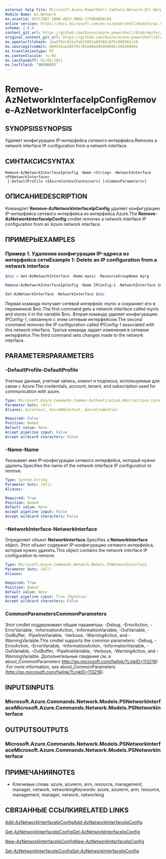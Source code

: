 ```yaml
---
external help file: Microsoft.Azure.PowerShell.Cmdlets.Network.dll-Help.xml
Module Name: Az.Network
ms.assetid: 015C7DB7-2B08-4033-9B6E-1738D4DDACDA
online version: https://docs.microsoft.com/en-us/powershell/module/az.network/remove-aznetworkinterfaceipconfig
schema: 2.0.0
content_git_url: https://github.com/Azure/azure-powershell/blob/master/src/Network/Network/help/Remove-AzNetworkInterfaceIpConfig.md
original_content_git_url: https://github.com/Azure/azure-powershell/blob/master/src/Network/Network/help/Remove-AzNetworkInterfaceIpConfig.md
ms.openlocfilehash: 2aa9792c632a7e615091a69182c87bc06b565c18
ms.sourcegitcommit: 68451baa389791703e666d95469602c5652609ee
ms.translationtype: MT
ms.contentlocale: ru-RU
ms.lasthandoff: 01/05/2021
ms.locfileid: "98506855"
---
```

# <span data-ttu-id="b4fe6-101">Remove-AzNetworkInterfaceIpConfig</span><span class="sxs-lookup"><span data-stu-id="b4fe6-101">Remove-AzNetworkInterfaceIpConfig</span></span>

## <span data-ttu-id="b4fe6-102">SYNOPSIS</span><span class="sxs-lookup"><span data-stu-id="b4fe6-102">SYNOPSIS</span></span>
<span data-ttu-id="b4fe6-103">Удаляет конфигурацию IP-интерфейса сетевого интерфейса.</span><span class="sxs-lookup"><span data-stu-id="b4fe6-103">Removes a network interface IP configuration from a network interface.</span></span>

## <span data-ttu-id="b4fe6-104">СИНТАКСИС</span><span class="sxs-lookup"><span data-stu-id="b4fe6-104">SYNTAX</span></span>

```
Remove-AzNetworkInterfaceIpConfig -Name <String> -NetworkInterface <PSNetworkInterface>
 [-DefaultProfile <IAzureContextContainer>] [<CommonParameters>]
```

## <span data-ttu-id="b4fe6-105">ОПИСАНИЕ</span><span class="sxs-lookup"><span data-stu-id="b4fe6-105">DESCRIPTION</span></span>
<span data-ttu-id="b4fe6-106">Командлет **Remove-AzNetworkInterfaceIpConfig** удаляет конфигурацию IP-интерфейса сетевого интерфейса из интерфейса Azure.</span><span class="sxs-lookup"><span data-stu-id="b4fe6-106">The **Remove-AzNetworkInterfaceIpConfig** cmdlet removes a network interface IP configuration from an Azure network interface.</span></span>

## <span data-ttu-id="b4fe6-107">ПРИМЕРЫ</span><span class="sxs-lookup"><span data-stu-id="b4fe6-107">EXAMPLES</span></span>

### <span data-ttu-id="b4fe6-108">Пример 1. Удаление конфигурации IP-адреса из интерфейса сети</span><span class="sxs-lookup"><span data-stu-id="b4fe6-108">Example 1: Delete an IP configuration from a network interface</span></span>
```powershell
$nic = Get-AzNetworkInterface -Name mynic -ResourceGroupName myrg

Remove-AzNetworkInterfaceIpConfig -Name IPConfig-1 -NetworkInterface $nic

Set-AzNetworkInterface -NetworkInterface $nic
```

<span data-ttu-id="b4fe6-109">Первая команда получает сетевой интерфейс mynic и сохраняет его в переменной $nic.</span><span class="sxs-lookup"><span data-stu-id="b4fe6-109">The first command gets a network interface called mynic and stores it in the variable $nic.</span></span> <span data-ttu-id="b4fe6-110">Вторая команда удаляет конфигурацию IPConfig-1, связанную с этим сетевым интерфейсом.</span><span class="sxs-lookup"><span data-stu-id="b4fe6-110">The second command removes the IP configuration called IPConfig-1 associated with this network interface.</span></span> <span data-ttu-id="b4fe6-111">Третья команда задает изменения в сетевом интерфейсе.</span><span class="sxs-lookup"><span data-stu-id="b4fe6-111">The third command sets changes made to the network interface.</span></span>

## <span data-ttu-id="b4fe6-112">PARAMETERS</span><span class="sxs-lookup"><span data-stu-id="b4fe6-112">PARAMETERS</span></span>

### <span data-ttu-id="b4fe6-113">-DefaultProfile</span><span class="sxs-lookup"><span data-stu-id="b4fe6-113">-DefaultProfile</span></span>
<span data-ttu-id="b4fe6-114">Учетные данные, учетная запись, клиент и подписка, используемые для связи с Azure.</span><span class="sxs-lookup"><span data-stu-id="b4fe6-114">The credentials, account, tenant, and subscription used for communication with azure.</span></span>

```yaml
Type: Microsoft.Azure.Commands.Common.Authentication.Abstractions.Core.IAzureContextContainer
Parameter Sets: (All)
Aliases: AzContext, AzureRmContext, AzureCredential

Required: False
Position: Named
Default value: None
Accept pipeline input: False
Accept wildcard characters: False
```

### <span data-ttu-id="b4fe6-115">-Name</span><span class="sxs-lookup"><span data-stu-id="b4fe6-115">-Name</span></span>
<span data-ttu-id="b4fe6-116">Указывает имя IP-конфигурации сетевого интерфейса, который нужно удалить.</span><span class="sxs-lookup"><span data-stu-id="b4fe6-116">Specifies the name of the network interface IP configuration to remove.</span></span>

```yaml
Type: System.String
Parameter Sets: (All)
Aliases:

Required: True
Position: Named
Default value: None
Accept pipeline input: False
Accept wildcard characters: False
```

### <span data-ttu-id="b4fe6-117">-NetworkInterface</span><span class="sxs-lookup"><span data-stu-id="b4fe6-117">-NetworkInterface</span></span>
<span data-ttu-id="b4fe6-118">Определяет объект **NetworkInterface.**</span><span class="sxs-lookup"><span data-stu-id="b4fe6-118">Specifies a **NetworkInterface** object.</span></span>
<span data-ttu-id="b4fe6-119">Этот объект содержит IP-конфигурацию сетевого интерфейса, которая нужно удалить.</span><span class="sxs-lookup"><span data-stu-id="b4fe6-119">This object contains the network interface IP configuration to remove.</span></span>

```yaml
Type: Microsoft.Azure.Commands.Network.Models.PSNetworkInterface
Parameter Sets: (All)
Aliases:

Required: True
Position: Named
Default value: None
Accept pipeline input: True (ByValue)
Accept wildcard characters: False
```

### <span data-ttu-id="b4fe6-120">CommonParameters</span><span class="sxs-lookup"><span data-stu-id="b4fe6-120">CommonParameters</span></span>
<span data-ttu-id="b4fe6-121">Этот cmdlet поддерживает общие параметры: -Debug, -ErrorAction, -ErrorVariable, -InformationAction, -InformationVariable, -OutVariable, -OutBuffer, -PipelineVariable, -Verbose, -WarningAction, and -WarningVariable.</span><span class="sxs-lookup"><span data-stu-id="b4fe6-121">This cmdlet supports the common parameters: -Debug, -ErrorAction, -ErrorVariable, -InformationAction, -InformationVariable, -OutVariable, -OutBuffer, -PipelineVariable, -Verbose, -WarningAction, and -WarningVariable.</span></span> <span data-ttu-id="b4fe6-122">Дополнительные сведения см. в about_CommonParameters http://go.microsoft.com/fwlink/?LinkID=113216) .</span><span class="sxs-lookup"><span data-stu-id="b4fe6-122">For more information, see about_CommonParameters (http://go.microsoft.com/fwlink/?LinkID=113216).</span></span>

## <span data-ttu-id="b4fe6-123">INPUTS</span><span class="sxs-lookup"><span data-stu-id="b4fe6-123">INPUTS</span></span>

### <span data-ttu-id="b4fe6-124">Microsoft.Azure.Commands.Network.Models.PSNetworkInterface</span><span class="sxs-lookup"><span data-stu-id="b4fe6-124">Microsoft.Azure.Commands.Network.Models.PSNetworkInterface</span></span>

## <span data-ttu-id="b4fe6-125">OUTPUTS</span><span class="sxs-lookup"><span data-stu-id="b4fe6-125">OUTPUTS</span></span>

### <span data-ttu-id="b4fe6-126">Microsoft.Azure.Commands.Network.Models.PSNetworkInterface</span><span class="sxs-lookup"><span data-stu-id="b4fe6-126">Microsoft.Azure.Commands.Network.Models.PSNetworkInterface</span></span>

## <span data-ttu-id="b4fe6-127">ПРИМЕЧАНИЯ</span><span class="sxs-lookup"><span data-stu-id="b4fe6-127">NOTES</span></span>
* <span data-ttu-id="b4fe6-128">Ключевые слова: azure, azurerm, arm, resource, management, manager, network, networking</span><span class="sxs-lookup"><span data-stu-id="b4fe6-128">Keywords: azure, azurerm, arm, resource, management, manager, network, networking</span></span>

## <span data-ttu-id="b4fe6-129">СВЯЗАННЫЕ ССЫЛКИ</span><span class="sxs-lookup"><span data-stu-id="b4fe6-129">RELATED LINKS</span></span>

[<span data-ttu-id="b4fe6-130">Add-AzNetworkInterfaceIpConfig</span><span class="sxs-lookup"><span data-stu-id="b4fe6-130">Add-AzNetworkInterfaceIpConfig</span></span>](./Add-AzNetworkInterfaceIpConfig.md)

[<span data-ttu-id="b4fe6-131">Get-AzNetworkInterfaceIpConfig</span><span class="sxs-lookup"><span data-stu-id="b4fe6-131">Get-AzNetworkInterfaceIpConfig</span></span>](./Get-AzNetworkInterfaceIpConfig.md)

[<span data-ttu-id="b4fe6-132">New-AzNetworkInterfaceIpConfig</span><span class="sxs-lookup"><span data-stu-id="b4fe6-132">New-AzNetworkInterfaceIpConfig</span></span>](./New-AzNetworkInterfaceIpConfig.md)

[<span data-ttu-id="b4fe6-133">Set-AzNetworkInterfaceIpConfig</span><span class="sxs-lookup"><span data-stu-id="b4fe6-133">Set-AzNetworkInterfaceIpConfig</span></span>](./Set-AzNetworkInterfaceIpConfig.md)



